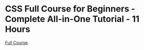# CSS Full Course for Beginners - Complete All-in-One Tutorial - 11 Hours

[Full Course](https://m.youtube.com/watch?v=n4R2E7O-Ngo).